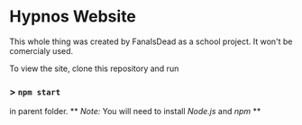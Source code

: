 # Hypnos Website
This whole thing was created by FanaIsDead as a school project.
It won't be comercialy used.

To view the site, clone this repository and run 
### > `npm start`
in parent folder.
** _Note:_ You will need to install _Node.js_ and _npm_ ** 
